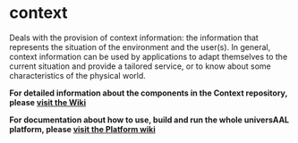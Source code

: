 # context
Deals with the provision of context information: the information that represents the situation of the environment and the user(s). In general, context information can be used by applications to adapt themselves to the current situation and provide a tailored service, or to know about some characteristics of the physical world.

**For detailed information about the components in the Context repository, please [visit the Wiki](https://github.com/universAAL/context/wiki)**

**For documentation about how to use, build and run the whole universAAL platform, please [visit the Platform wiki](https://github.com/universAAL/platform/wiki)**
